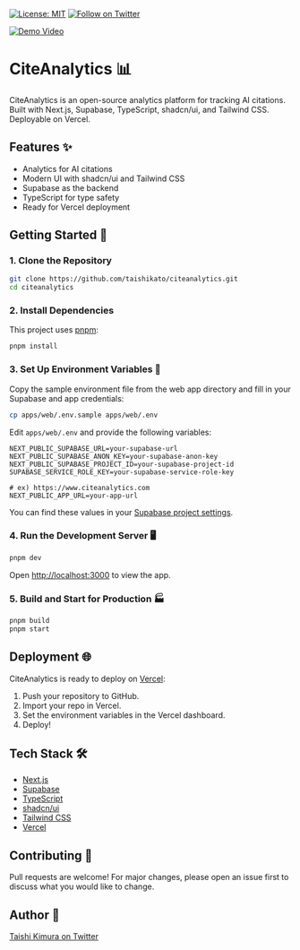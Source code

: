 [![License: MIT](https://img.shields.io/badge/License-MIT-yellow.svg)](./LICENSE)
[![Follow on Twitter](https://img.shields.io/twitter/follow/taishik_?style=social)](https://x.com/taishik_)

[![Demo Video](https://img.youtube.com/vi/EHcOJih-eIA/0.jpg)](https://www.youtube.com/watch?v=EHcOJih-eIA)

# CiteAnalytics 📊

CiteAnalytics is an open-source analytics platform for tracking AI citations. Built with Next.js, Supabase, TypeScript, shadcn/ui, and Tailwind CSS. Deployable on Vercel.

## Features ✨

- Analytics for AI citations
- Modern UI with shadcn/ui and Tailwind CSS
- Supabase as the backend
- TypeScript for type safety
- Ready for Vercel deployment

## Getting Started 🚀

### 1. Clone the Repository

```bash
git clone https://github.com/taishikato/citeanalytics.git
cd citeanalytics
```

### 2. Install Dependencies

This project uses [pnpm](https://pnpm.io/):

```bash
pnpm install
```

### 3. Set Up Environment Variables 🔑

Copy the sample environment file from the web app directory and fill in your Supabase and app credentials:

```bash
cp apps/web/.env.sample apps/web/.env
```

Edit `apps/web/.env` and provide the following variables:

```
NEXT_PUBLIC_SUPABASE_URL=your-supabase-url
NEXT_PUBLIC_SUPABASE_ANON_KEY=your-supabase-anon-key
NEXT_PUBLIC_SUPABASE_PROJECT_ID=your-supabase-project-id
SUPABASE_SERVICE_ROLE_KEY=your-supabase-service-role-key

# ex) https://www.citeanalytics.com
NEXT_PUBLIC_APP_URL=your-app-url
```

You can find these values in your [Supabase project settings](https://app.supabase.com/).

### 4. Run the Development Server 🖥️

```bash
pnpm dev
```

Open [http://localhost:3000](http://localhost:3000) to view the app.

### 5. Build and Start for Production 🏭

```bash
pnpm build
pnpm start
```

## Deployment 🌐

CiteAnalytics is ready to deploy on [Vercel](https://vercel.com/):

1. Push your repository to GitHub.
2. Import your repo in Vercel.
3. Set the environment variables in the Vercel dashboard.
4. Deploy!

## Tech Stack 🛠️

- [Next.js](https://nextjs.org/)
- [Supabase](https://supabase.com/)
- [TypeScript](https://www.typescriptlang.org/)
- [shadcn/ui](https://ui.shadcn.com/)
- [Tailwind CSS](https://tailwindcss.com/)
- [Vercel](https://vercel.com/)

## Contributing 🤝

Pull requests are welcome! For major changes, please open an issue first to discuss what you would like to change.

## Author 👤

[Taishi Kimura on Twitter](https://x.com/taishik_)
